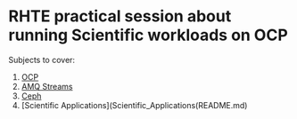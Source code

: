 # RHTE practical session about running Scientific workloads on OCP

Subjects to cover:

1. [OCP](Ocp/README.md)
2. [AMQ Streams](AMQ_Streams/README.md)
3. [Ceph](Ceph/README.md)
4. [Scientific Applications](Scientific_Applications(README.md)
